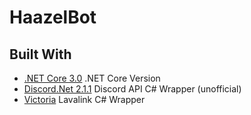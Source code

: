 # HaazelBot

## Built With

* [.NET Core 3.0](https://dotnet.microsoft.com/download/dotnet-core/3.0) .NET Core Version
* [Discord.Net 2.1.1](https://github.com/discord-net/Discord.Net) Discord API C# Wrapper (unofficial)
* [Victoria](https://github.com/Yucked/Victoria) Lavalink C# Wrapper
